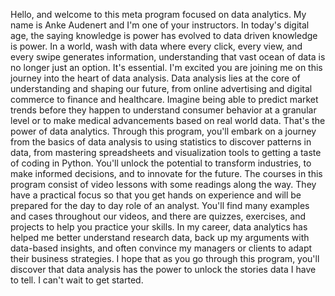 
Hello, and welcome to this meta program focused on data analytics. My name is Anke Audenert and I'm one of your instructors. In today's digital age, the saying knowledge is power has evolved to data driven knowledge is power. In a world, wash with data where every click, every view, and every swipe generates information, understanding that vast ocean of data is no longer just an option. It's essential. I'm excited you are joining me on this journey into the heart of data analysis. Data analysis lies at the core of understanding and shaping our future, from online advertising and digital commerce to finance and healthcare. Imagine being able to predict market trends before they happen to understand consumer behavior at a granular level or to make medical advancements based on real world data. That's the power of data analytics. Through this program, you'll embark on a journey from the basics of data analysis to using statistics to discover patterns in data, from mastering spreadsheets and visualization tools to getting a taste of coding in Python. You'll unlock the potential to transform industries, to make informed decisions, and to innovate for the future. The courses in this program consist of video lessons with some readings along the way. They have a practical focus so that you get hands on experience and will be prepared for the day to day role of an analyst. You'll find many examples and cases throughout our videos, and there are quizzes, exercises, and projects to help you practice your skills. In my career, data analytics has helped me better understand research data, back up my arguments with data-based insights, and often convince my managers or clients to adapt their business strategies. I hope that as you go through this program, you'll discover that data analysis has the power to unlock the stories data I have to tell. I can't wait to get started.